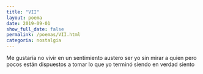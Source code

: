 ```yaml
---
title: "VII"
layout: poema
date: 2019-09-01
show_full_date: false
permalink: /poemas/VII.html
categoria: nostalgia
---
```

Me gustaría no vivir en un sentimiento austero
ser yo sin mirar a quien
pero
pocos están dispuestos a tomar lo que yo
terminó siendo
en verdad siento
